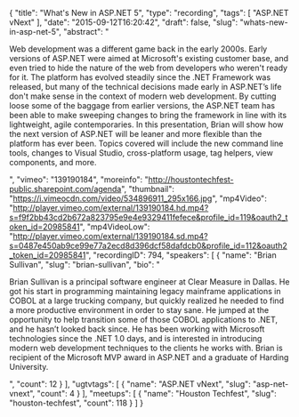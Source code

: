 {
  "title": "What's New in ASP.NET 5",
  "type": "recording",
  "tags": [
    "ASP.NET vNext"
  ],
  "date": "2015-09-12T16:20:42",
  "draft": false,
  "slug": "whats-new-in-asp-net-5",
  "abstract": "<p>Web development was a different game back in the early 2000s. Early versions of ASP.NET were aimed at Microsoft's existing customer base, and even tried to hide the nature of the web from developers who weren't ready for it. The platform has evolved steadily since the .NET Framework was released, but many of the technical decisions made early in ASP.NET’s life don't make sense in the context of modern web development. By cutting loose some of the baggage from earlier versions, the ASP.NET team has been able to make sweeping changes to bring the framework in line with its lightweight, agile contemporaries. In this presentation, Brian will show how the next version of ASP.NET will be leaner and more flexible than the platform has ever been. Topics covered will include the new command line tools, changes to Visual Studio, cross-platform usage, tag helpers, view components, and more. </p>",
  "vimeo": "139190184",
  "moreinfo": "http://houstontechfest-public.sharepoint.com/agenda",
  "thumbnail": "https://i.vimeocdn.com/video/534896911_295x166.jpg",
  "mp4Video": "http://player.vimeo.com/external/139190184.hd.mp4?s=f9f2bb43cd2b672a823795e9e4e9329411fefece&profile_id=119&oauth2_token_id=20985841",
  "mp4VideoLow": "http://player.vimeo.com/external/139190184.sd.mp4?s=0487e450ab9ce99e77a2ecd8d396dcf58dafdcb0&profile_id=112&oauth2_token_id=20985841",
  "recordingID": 794,
  "speakers": [
    {
      "name": "Brian Sullivan",
      "slug": "brian-sullivan",
      "bio": "<p>Brian Sullivan is a principal software engineer at Clear Measure in Dallas. He got his start in programming maintaining legacy mainframe applications in COBOL at a large trucking company, but quickly realized he needed to find a more productive environment in order to stay sane. He jumped at the opportunity to help transition some of those COBOL applications to .NET, and he hasn’t looked back since. He has been working with Microsoft technologies since the .NET 1.0 days, and is interested in introducing modern web development techniques to the clients he works with. Brian is recipient of the Microsoft MVP award in ASP.NET and a graduate of Harding University.</p>",
      "count": 12
    }
  ],
  "ugtvtags": [
    {
      "name": "ASP.NET vNext",
      "slug": "asp-net-vnext",
      "count": 4
    }
  ],
  "meetups": [
    {
      "name": "Houston Techfest",
      "slug": "houston-techfest",
      "count": 118
    }
  ]
}